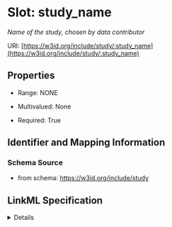 # Slot: study_name
_Name of the study, chosen by data contributor_


URI: [https://w3id.org/include/study/:study_name](https://w3id.org/include/study/:study_name)



<!-- no inheritance hierarchy -->




## Properties

* Range: NONE
* Multivalued: None



* Required: True





## Identifier and Mapping Information







### Schema Source


* from schema: https://w3id.org/include/study




## LinkML Specification

<details>
```yaml
name: study_name
definition_uri: include:study_name
description: Name of the study, chosen by data contributor
title: Study Name
from_schema: https://w3id.org/include/study
rank: 1000
alias: study_name
domain_of:
- Study
required: true

```
</details>